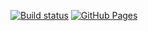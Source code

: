 [![Build status](https://ci.appveyor.com/api/projects/status/github/Himura-777/ahj-dom?svg=true)](https://ci.appveyor.com/project/Himura-777/ahj-dom)
[![GitHub Pages](https://img.shields.io/badge/GitHub%20Pages-Live-brightgreen)](https://Himura-777.github.io/ahj-dom/)